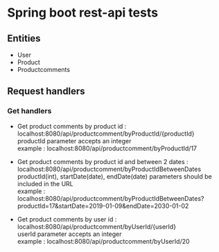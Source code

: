 # Spring boot rest-api tests

## Entities
* User
* Product
* Productcomments

## Request handlers
### Get handlers
* Get product comments by product id : localhost:8080/api/productcomment/byProductId/{productId}  
    productId parameter accepts an integer  
    example : localhost:8080/api/productcomment/byProductId/17  

* Get product comments by product id and between 2 dates : localhost:8080/api/productcomment/byProductIdBetweenDates  
    productId(int), startDate(date), endDate(date) parameters should be included in the URL  
    example : localhost:8080/api/productcomment/byProductIdBetweenDates?productId=17&startDate=2019-01-09&endDate=2030-01-02  

* Get product comments by user id : localhost:8080/api/productcomment/byUserId/{userId}  
    userId parameter accepts an integer  
    example : localhost:8080/api/productcomment/byUserId/20  


